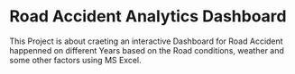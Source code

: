 # Road Accident Analytics Dashboard
This Project is about craeting an interactive Dashboard for Road Accident happenned on different Years based on the Road conditions, weather and some other factors using MS Excel.
